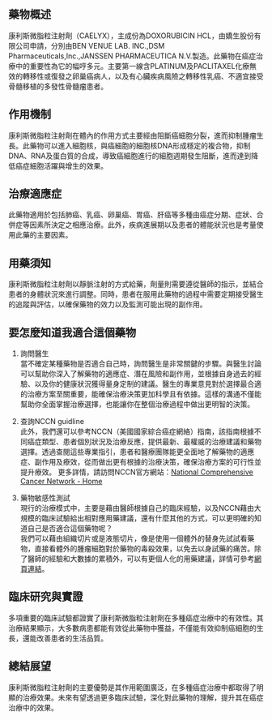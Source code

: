 ## 藥物概述

康利斯微脂粒注射劑（CAELYX），主成份為DOXORUBICIN HCL，由嬌生股份有限公司申請，分別由BEN VENUE LAB. INC.,DSM Pharmaceuticals,Inc.,JANSSEN PHARMACEUTICA N.V.製造。此藥物在癌症治療中的重要性為它的幅哼多元。主要第一線含PLATINUM及PACLITAXEL化療無效的轉移性或復發之卵巢癌病人，以及有心臟疾病風險之轉移性乳癌、不適宜接受骨髓移植的多發性骨髓瘤患者。

## 作用機制

康利斯微脂粒注射劑在體內的作用方式主要經由阻斷癌細胞分裂，進而抑制腫瘤生長。此藥物可以進入細胞核，與癌細胞的細胞核DNA形成穩定的複合物，抑制DNA、RNA及蛋白質的合成，導致癌細胞進行的細胞週期發生阻斷，進而達到降低癌症細胞活躍與增生的效果。

## 治療適應症

此藥物適用於包括肺癌、乳癌、卵巢癌、胃癌、肝癌等多種由癌症分期、症狀、合併症等因素所決定之相應治療。此外，疾病進展期以及患者的體能狀況也是考量使用此藥的主要因素。

## 用藥須知

康利斯微脂粒注射劑以靜脈注射的方式給藥，劑量則需要遵從醫師的指示，並結合患者的身體狀況來進行調整。同時，患者在服用此藥物的過程中需要定期接受醫生的追蹤與評估，以確保藥物的效力以及監測可能出現的副作用。

## 要怎麼知道我適合這個藥物 

1. 詢問醫生  
當不確定某種藥物是否適合自己時，詢問醫生是非常關鍵的步驟。與醫生討論可以幫助你深入了解藥物的適應症、潛在風險和副作用，並根據自身過去的經驗、以及你的健康狀況獲得量身定制的建議。醫生的專業意見對於選擇最合適的治療方案至關重要，能確保治療決策更加科學且有依據。這樣的溝通不僅能幫助你全面掌握治療選擇，也能讓你在整個治療過程中做出更明智的決策。 

2. 查詢NCCN guidline  
此外，我們還可以參考NCCN（美國國家綜合癌症網絡）指南，該指南根據不同癌症類型、患者個別狀況及治療反應，提供最新、最權威的治療建議和藥物選擇。透過查閱這些專業指引，患者和醫療團隊能更全面地了解藥物的適應症、副作用及療效，從而做出更有根據的治療決策，確保治療方案的可行性並提升療效。 
更多詳情，請訪問NCCN官方網站：[National Comprehensive Cancer Network - Home](https://www.nccn.org/)

3. 藥物敏感性測試  
現行的治療模式中，主要是藉由醫師根據自己的臨床經驗，以及NCCN藉由大規模的臨床試驗給出相對應用藥建議，還有什麼其他的方式，可以更明確的知道自己是否適合這個藥物呢？   
我們可以藉由組織切片或是液態切片，像是使用一個體外的替身先試試看藥物，直接看體外的腫瘤細胞對於藥物的毒殺效果，以免去以身試藥的痛苦。除了醫師的經驗和大數據的累積外，可以有更個人化的用藥建議，詳情可參考[網頁連結](https://info.cancerfree.io/)。

## 臨床研究與實證

多項重要的臨床試驗都證實了康利斯微脂粒注射劑在多種癌症治療中的有效性。其治療結果顯示，大多數病患都能有效從此藥物中獲益，不僅能有效抑制癌細胞的生長，還能改善患者的生活品質。

## 總結展望

康利斯微脂粒注射劑的主要優勢是其作用範圍廣泛，在多種癌症治療中都取得了明顯的治療效果。未來有望透過更多臨床試驗，深化對此藥物的理解，提升其在癌症治療中的效果。
